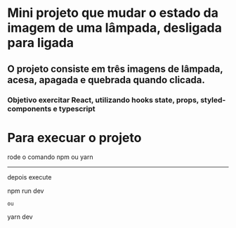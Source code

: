 # Mini projeto que mudar o estado da imagem de uma lâmpada, desligada para ligada

## O projeto consiste em três imagens de lâmpada, acesa, apagada e quebrada quando clicada.

### Objetivo exercitar React, utilizando hooks state, props, styled-components e typescript

# Para execuar o projeto

rode o comando npm ou yarn
______________________________________________________________

depois execute

npm run dev

    ou

yarn dev
